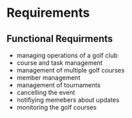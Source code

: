 # Requirements

## Functional Requirments

- managing operations of a golf club
- course and task management
- management of multiple golf courses
- member management
- management of tournaments
- cancelling the event
- notifiying memebers about updates
- monitoring the golf courses